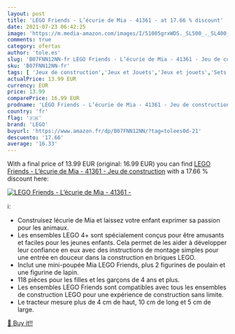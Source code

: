 ```yaml
---
layout: post
title: 'LEGO Friends - L’écurie de Mia - 41361 - at 17.66 % discount'
date: 2021-07-23 06:42:25
image: 'https://m.media-amazon.com/images/I/51005grxWDS._SL500_._SL400_.jpg'
comments: true
category: ofertas
author: 'tole.es'
slug: 'B07FNN12NN-fr LEGO Friends - L’écurie de Mia - 41361 - Jeu de construction'
sku: 'B07FNN12NN-fr'
tags: [ 'Jeux de construction','Jeux et Jouets','Jeux et jouets','Sets de jeux de construction','lego', ]
actualPrice: 13.99 EUR
currency: EUR
price: 13.99
comparePrice: 16.99 EUR
prodname: 'LEGO Friends - L’écurie de Mia - 41361 - Jeu de construction'
country: 'fr'
flag: '🇫🇷'
brand: 'LEGO'
buyurl: 'https://www.amazon.fr/dp/B07FNN12NN/?tag=tolees0d-21'
descuento: '17.66'
average: '16.33'
---
```


With a final price of 13.99 EUR (original: 16.99 EUR) you can find [LEGO Friends - L’écurie de Mia - 41361 - Jeu de construction](https://www.amazon.fr/dp/B07FNN12NN/?tag=tolees0d-21) with a  17.66 % discount here:

[![LEGO Friends - L’écurie de Mia - 41361 -](https://m.media-amazon.com/images/I/51005grxWDS._SL500_._SL400_.jpg)](https://www.amazon.fr/dp/B07FNN12NN/?tag=tolees0d-21)

ℹ️:

- Construisez lécurie de Mia et laissez votre enfant exprimer sa passion pour les animaux.
- Les ensembles LEGO 4+ sont spécialement conçus pour être amusants et faciles pour les jeunes enfants. Cela permet de les aider à développer leur confiance en eux avec des instructions de montage simples pour une entrée en douceur dans la construction en briques LEGO.
- Inclut une mini-poupée Mia LEGO Friends, plus 2 figurines de poulain et une figurine de lapin.
- 118 pièces pour les filles et les garçons de 4 ans et plus.
- Les ensembles LEGO Friends sont compatibles avec tous les ensembles de construction LEGO pour une expérience de construction sans limite.
- Le tracteur mesure plus de 4 cm de haut, 10 cm de long et 5 cm de large.

[🛒 Buy it!!](https://www.amazon.fr/dp/B07FNN12NN/?tag=tolees0d-21)
